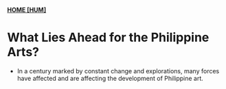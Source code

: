 **[HOME [HUM]](HUM101#^MID25)**

# What Lies Ahead for the Philippine Arts?
- In a century marked by constant change and explorations, many forces have affected and are affecting the development of Philippine art.